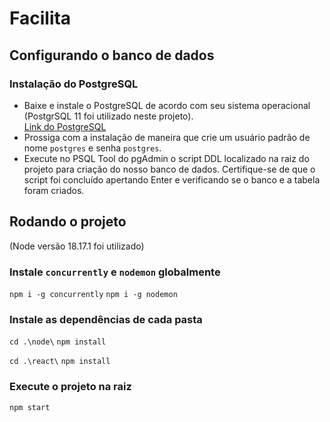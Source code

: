 # Facilita
## Configurando o banco de dados 
### Instalação do PostgreSQL
- Baixe e instale o PostgreSQL de acordo com seu sistema operacional (PostgrSQL 11 foi utilizado neste projeto).  
 [Link do PostgreSQL](https://www.postgresql.org/download/)  
- Prossiga com a instalação de maneira que crie um usuário padrão de nome `postgres` e senha `postgres`.  
- Execute no PSQL Tool do pgAdmin o script DDL localizado na raiz do projeto para criação do nosso banco de dados. Certifique-se de que o script foi concluído apertando Enter e verificando se o banco e a tabela foram criados.

 
## Rodando o projeto
(Node versão 18.17.1 foi utilizado)
### Instale `concurrently` e `nodemon` globalmente
`npm i -g concurrently`
`npm i -g nodemon`

### Instale as dependências de cada pasta
`cd .\node\`
`npm install`

`cd .\react\`
`npm install`

### Execute o projeto na raiz 
`npm start`

